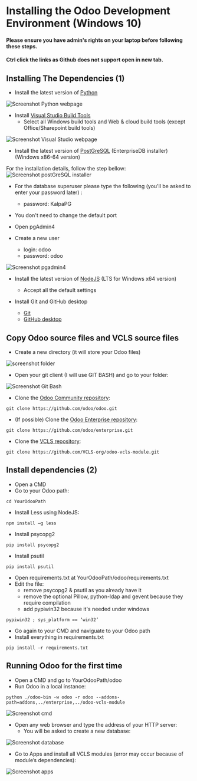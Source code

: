 # Installing the Odoo Development Environment (Windows 10)
#### Please ensure you have admin's rights on your laptop before following these steps.
#### Ctrl click the links as Github does not support open in new tab.

## Installing The Dependencies (1)

- Install the latest version of [Python](https://www.python.org/downloads/)

![Screenshot Python webpage](https://github.com/VCLS-org/odoo-vcls-module/blob/12.0-Documentations/Documentations/img/screen_python.png)

- Install [Visual Studio Build Tools](https://visualstudio.microsoft.com/downloads/)
    - Select all Windows build tools and Web & cloud build tools (except Office/Sharepoint build tools)

![Screenshot Visual Studio webpage](https://github.com/VCLS-org/odoo-vcls-module/blob/12.0-Documentations/Documentations/img/screen%20vs.png)

- Install the latest version of [PostGreSQL](https://www.enterprisedb.com/downloads/postgres-postgresql-downloads) (EnterpriseDB installer) (Windows x86-64 version)

For the installation details, follow the step bellow:
![Screenshot postGreSQL installer](https://github.com/VCLS-org/odoo-vcls-module/blob/12.0-Documentations/Documentations/img/screen_pginstall.png)

- For the database superuser please type the following (you'll be asked to enter your password later) :
    - password: KalpaPG
- You don't need to change the default port

- Open pgAdmin4
- Create a new user
    - login: odoo
    - password: odoo

![Screenshot pgadmin4](https://github.com/VCLS-org/odoo-vcls-module/blob/12.0-Documentations/Documentations/img/screen_pg2.png)

- Install the latest version of [NodeJS](https://nodejs.org/en/) (LTS for Windows x64 version)
    - Accept all the default settings

- Install Git and GitHub desktop
    - [Git](https://git-scm.com/download)
    - [GitHub desktop](https://desktop.github.com/)

## Copy Odoo source files and VCLS source files
- Create a new directory (it will store your Odoo files)

![screenshot folder](https://github.com/VCLS-org/odoo-vcls-module/blob/12.0-Documentations/Documentations/img/screen_folder.png)

- Open your git client (I will use GIT BASH) and go to your folder:

![Screenshot Git Bash](https://github.com/VCLS-org/odoo-vcls-module/blob/12.0-Documentations/Documentations/img/screen_git.png)

- Clone the [Odoo Community repository](https://github.com/odoo/odoo.git):
```
git clone https://github.com/odoo/odoo.git
```

- (If possible) Clone the [Odoo Enterprise repository](https://github.com/odoo/enterprise.git):
```
git clone https://github.com/odoo/enterprise.git
```

- Clone the [VCLS repository](https://github.com/VCLS-org/odoo-vcls-module.git):
```
git clone https://github.com/VCLS-org/odoo-vcls-module.git
```

## Install dependencies (2)
- Open a CMD
- Go to your Odoo path:
```
cd YourOdooPath
```

- Install Less using NodeJS:
```
npm install –g less
```

- Install psycopg2
```
pip install psycopg2
```

- Install psutil
```
pip install psutil
```

- Open requirements.txt at YourOdooPath/odoo/requirements.txt
- Edit the file:
    - remove psycopg2 & psutil as you already have it
    - remove the optional Pillow, python-ldap and gevent because they require compilation
    - add pypiwin32 because it's needed under windows
```
pypiwin32 ; sys_platform == ‘win32’
```

- Go again to your CMD and naviguate to your Odoo path
- Install everything in requirements.txt
```
pip install –r requirements.txt
```

## Running Odoo for the first time
- Open a CMD and go to YourOdooPath/odoo
- Run Odoo in a local instance:
```
python ./odoo-bin -w odoo -r odoo --addons-path=addons,../enterprise,../odoo-vcls-module
```

![Screenshot cmd](https://github.com/VCLS-org/odoo-vcls-module/blob/12.0-Documentations/Documentations/img/screen_cmd.png)

- Open any web browser and type the address of your HTTP server:
    - You will be asked to create a new database:

![Screenshot database](https://github.com/VCLS-org/odoo-vcls-module/blob/12.0-Documentations/Documentations/img/screen_db.png)

- Go to Apps and install all VCLS modules (error may occur because of module’s dependencies):

![Screenshot apps](https://github.com/VCLS-org/odoo-vcls-module/blob/12.0-Documentations/Documentations/img/screen_apps.png)




